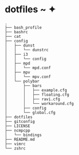 # dotfiles ~ ✦

```.```  
```├── bash_profile```  
```├── bashrc```  
```├── cat```  
```├── config```  
```│   ├── dunst```  
```│   │   └── dunstrc```  
```│   ├── i3```  
```│   │   └── config```  
```│   ├── mpd```  
```│   │   └── mpd.conf```  
```│   ├── mpv```  
```│   │   └── mpv.conf```  
```│   └── polybar```  
```│       ├── bars```  
```│       │   ├── example.cfg```  
```│       │   ├── floating.cfg```  
```│       │   ├── ravi.cfg```  
```│       │   └── workaround.cfg```  
```│       ├── config```  
```│       └── global.cfg```  
```├── dotfiles```  
```├── gitconfig```  
```├── LICENSE```  
```├── ncmpcpp```  
```│   └── bindings```  
```├── README.md```  
```├── vimrc```  
```└── zshrc```  
